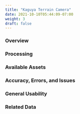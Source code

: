 ```yaml
---
title: "Kaguya Terrain Camera"
date: 2021-10-10T05:44:09-07:00
weight: 3
draft: false
---
```


### Overview

### Processing

### Available Assets

### Accuracy, Errors, and Issues

### General Usability

### Related Data
